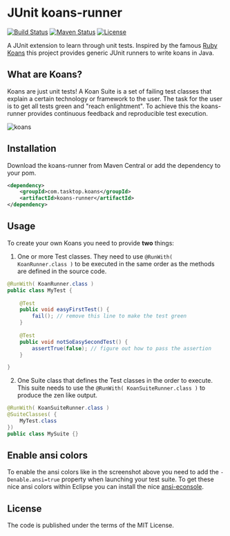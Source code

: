 # JUnit koans-runner
[![Build Status](https://travis-ci.org/Tasktop/koans-runner.svg)](https://travis-ci.org/Tasktop/koans-runner) [![Maven Status](https://maven-badges.herokuapp.com/maven-central/com.tasktop.koans/koans-runner/badge.png)](http://search.maven.org/#search%7Cga%7C1%7Cg%3A%22com.tasktop.koans%22) [![License](http://img.shields.io/badge/license-MIT-blue.svg)](https://en.wikipedia.org/wiki/MIT_License) 

A JUnit extension to learn through unit tests. Inspired by the famous [Ruby Koans](http://rubykoans.com/) this project provides generic JUnit runners to write koans in Java.

## What are Koans?
Koans are just unit tests! A Koan Suite is a set of failing test classes that explain a certain technology or framework to the user. The task for the user is to get all tests green and "reach enlightment". To achieve this the koans-runner provides continuous feedback and reproducible test execution.

![koans](https://cloud.githubusercontent.com/assets/289648/11192046/167b4b42-8c9f-11e5-94b9-2441161ebd0d.png)

## Installation
Download the koans-runner from Maven Central or add the dependency to your pom.
```xml
<dependency>
	<groupId>com.tasktop.koans</groupId>
	<artifactId>koans-runner</artifactId>
</dependency>
```

## Usage
To create your own Koans you need to provide **two** things:

1) One or more Test classes. They need to use `@RunWith( KoanRunner.class )` to be executed in the same order as the methods are defined in the source code.

```java
@RunWith( KoanRunner.class )
public class MyTest {
	
	@Test
	public void easyFirstTest() {
		fail(); // remove this line to make the test green
	}
	
	@Test
	public void notSoEasySecondTest() {
		assertTrue(false); // figure out how to pass the assertion
	}

}
```

2) One Suite class that defines the Test classes in the order to execute. This suite needs to use the `@RunWith( KoanSuiteRunner.class )` to produce the zen like output.

```java
@RunWith( KoanSuiteRunner.class )
@SuiteClasses( {
	MyTest.class
})
public class MySuite {}
```

## Enable ansi colors
To enable the ansi colors like in the screenshot above you need to add the `-Denable.ansi=true` property when launching your test suite. To get these nice ansi colors within Eclipse you can install the nice [ansi-econsole](https://github.com/mihnita/ansi-econsole).

## License
The code is published under the terms of the MIT License.
